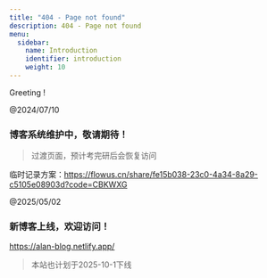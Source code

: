 ```yaml
---
title: "404 - Page not found"
description: 404 - Page not found
menu:
  sidebar:
    name: Introduction
    identifier: introduction
    weight: 10
---
```

Greeting !

@2024/07/10

### 博客系统维护中，敬请期待！

> 过渡页面，预计考完研后会恢复访问

临时记录方案：https://flowus.cn/share/fe15b038-23c0-4a34-8a29-c5105e08903d?code=CBKWXG

@2025/05/02

### 新博客上线，欢迎访问！

https://alan-blog.netlify.app/

> 本站也计划于2025-10-1下线

